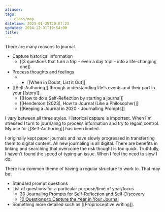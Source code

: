 ```yaml
---
aliases: 
tags:
  - class/map
datetime: 2023-01-25T20:07:23
updated: 2024-12-01T19:54:00
title:
---
```

There are many reasons to journal.

- Capture historical information
	- [[3 questions that turn a trip – even a day trip! – into a life-changing one]]
- Process thoughts and feelings
	- - [[When in Doubt, List it Out]]
- [[Self-Authoring]] through understanding life's events and their part in your [[story]].
	- [[How to do a Self-Reflection by starting a journal]]
	- [[Henderson (2023), How to Journal (Like a Philosopher)]]
	-  [[Keeping a Journal in 2020 - Journalling Prompts]]

I vary between all three styles. Historical capture is important. When I'm stressed I turn to journaling to process information and try to regain control. My use for [[Self-Authoring]] has been limited.

I originally kept paper journals and have slowly progressed in transferring them to digital content. All new journaling is all digital. There are benefits in linking and searching that overcome the risk thought is too quick. Truthfully, I haven't found the speed of typing an issue. When I feel the need to slow I do.

There is a common theme of having a regular structure to work to. That may be:
- Standard prompt questions
- List of questions for a particular purpose/time of year/focus
	- [30 Journaling Prompts for Self-Reflection and Self-Discovery](https://psychcentral.com/blog/30-journaling-prompts-for-self-reflection-and-self-discovery#1)
	- [10 Questions to Capture the Year in Your Journal](https://dayoneapp.com/blog/10-questions-to-capture-the-year-in-your-journal)
- Something more detailed such as [[Proprioceptive writing]].




